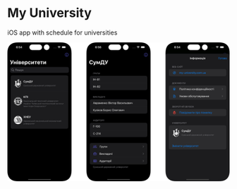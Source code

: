 # My University
iOS app with schedule for universities

![My University - iOS app screenshots](https://raw.githubusercontent.com/university-my/ios/main/Screenshots/my_2.png)
